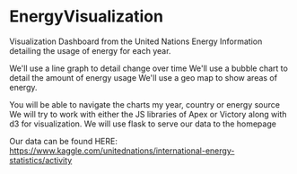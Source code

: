 # EnergyVisualization


Visualization Dashboard from the United Nations Energy Information detailing the usage of energy for each year. 

We'll use a line graph to detail change over time
We'll use a bubble chart to detail the amount of energy usage
We'll use a geo map to show areas of energy.

You will be able to navigate the charts my year, country or energy source
We will try to work with either the JS libraries of Apex or Victory along with d3 for visualization. 
We will use flask to serve our data to the homepage


Our data can be found HERE: https://www.kaggle.com/unitednations/international-energy-statistics/activity
